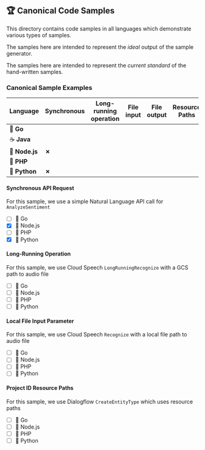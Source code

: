 ## 🏆 Canonical Code Samples

This directory contains code samples in all languages which demonstrate various types of samples.

The samples here are intended to represent the _ideal_ output of the sample generator.

The samples here are intended to represent the _current standard_ of the hand-written samples.

 ###  Canonical Sample Examples

| Language | Synchronous | Long-running operation | File input | File output | Resource Paths | 
|----------|-------------|------------------------|------------|-------------|----------------|
| 🐹 **Go** | | | | | |
| ☕️ **Java** | | | | | |
| 🚀 **Node.js** | **✗** | | | | |
| 🐘 **PHP** | | | | | |
| 🐍 **Python** | **✗** | | | | |

#### Synchronous API Request

For this sample, we use a simple Natural Language API call for `AnalyzeSentiment`

 - [ ] 🐹 Go
 - [X] 🚀 Node.js
 - [ ] 🐘 PHP
 - [X] 🐍 Python

#### Long-Running Operation

For this sample, we use Cloud Speech `LongRunningRecognize` with a GCS path to audio file

 - [ ] 🐹 Go
 - [ ] 🚀 Node.js
 - [ ] 🐘 PHP
 - [ ] 🐍 Python

#### Local File Input Parameter

For this sample, we use Cloud Speech `Recognize` with a local file path to audio file

 - [ ] 🐹 Go
 - [ ] 🚀 Node.js
 - [ ] 🐘 PHP
 - [ ] 🐍 Python
#### Project ID Resource Paths

For this sample, we use Dialogflow `CreateEntityType` which uses resource paths

 - [ ] 🐹 Go
 - [ ] 🚀 Node.js
 - [ ] 🐘 PHP
 - [ ] 🐍 Python
